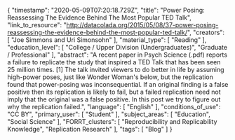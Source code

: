 {
    "timestamp": "2020-05-09T07:20:18.729Z",
    "title": "Power Posing: Reassessing The Evidence Behind The Most Popular TED Talk",
    "link_to_resource": "http://datacolada.org/2015/05/08/37-power-posing-reassessing-the-evidence-behind-the-most-popular-ted-talk/",
    "creators": [
        "Joe Simmons and Uri Simonsohn"
    ],
    "material_type": [
        "Reading"
    ],
    "education_level": [
        "College / Upper Division (Undergraduates)",
        "Graduate / Professional"
    ],
    "abstract": "A recent paper in Psych Science (.pdf) reports a failure to replicate the study that inspired a TED Talk that has been seen 25 million times. [1] The talk invited viewers to do better in life by assuming high-power poses, just like Wonder Woman's below, but the replication found that power-posing was inconsequential. If an original finding is a false positive then its replication is likely to fail, but a failed replication need not imply that the original was a false positive. In this post we try to figure out why the replication failed.",
    "language": [
        "English"
    ],
    "conditions_of_use": "CC BY",
    "primary_user": [
        "Student"
    ],
    "subject_areas": [
        "Education",
        "Social Science"
    ],
    "FORRT_clusters": [
        "Reproducibility and Replicability Knowledge",
        "Replication Research"
    ],
    "tags": [
        "Blog"
    ]
}